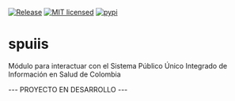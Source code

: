 [![Release](https://github.com/grupodyd/spuiis/actions/workflows/release.yml/badge.svg)](https://github.com/grupodyd/spuiis/actions/workflows/release.yml)
[![MIT licensed](https://img.shields.io/badge/license-MIT-blue.svg)](./LICENSE)
[![pypi](https://badge.fury.io/py/spuiis.svg)](https://pypi.org/project/spuiis/)
# spuiis
Módulo para interactuar con el Sistema Público Único Integrado de Información en Salud de Colombia

--- PROYECTO EN DESARROLLO ---

